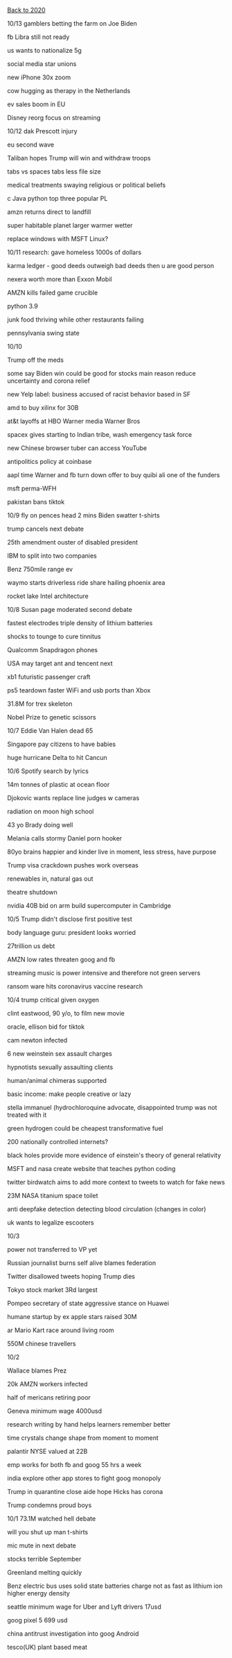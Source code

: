 [Back to 2020](2020index.md)

10/13
gamblers betting the farm on Joe Biden 

fb Libra still not ready 

us wants to nationalize 5g 

social media star unions 

new iPhone 30x zoom 

cow hugging as therapy in the Netherlands

ev sales boom in EU 

Disney reorg focus on streaming 



10/12
dak Prescott injury 

eu second wave 

Taliban hopes Trump will win and withdraw troops 

tabs vs spaces 
tabs less file size 

medical treatments swaying religious or political beliefs 

c Java python top three popular PL

amzn returns direct to landfill

super habitable planet 
larger warmer wetter 

replace windows with MSFT Linux? 

10/11
research: gave homeless 1000s of dollars 

karma ledger - good deeds outweigh bad deeds then u are good person 

nexera worth more than Exxon Mobil 

AMZN kills failed game crucible 

python 3.9

junk food thriving while other restaurants failing 

pennsylvania swing state 

10/10

Trump off the meds 

some say Biden win could be good for stocks 
main reason reduce uncertainty and corona relief 

new Yelp label: business accused of racist behavior
based in SF 

amd to buy xilinx for 30B 

at&t layoffs at 
HBO 
Warner media
Warner Bros 

spacex gives starting to Indian tribe, wash emergency task force 

new Chinese browser tuber can access YouTube 

antipolitics policy at coinbase 

aapl time Warner and fb turn down offer to buy quibi 
ali one of the funders 

msft perma-WFH 

pakistan bans tiktok

10/9
fly on pences head 2 mins 
Biden swatter t-shirts 

trump cancels next debate

25th amendment ouster of disabled president 

IBM to split into two companies 

Benz 750mile range ev 

waymo starts driverless ride share hailing 
phoenix area 

rocket lake Intel architecture 

10/8
Susan page moderated second debate 

fastest electrodes triple density of lithium batteries 

shocks to tounge to cure tinnitus

Qualcomm Snapdragon phones 

USA may target ant and tencent next 

xb1 futuristic passenger craft 

ps5 teardown 
faster WiFi and usb ports than Xbox 

31.8M for trex skeleton

Nobel Prize to genetic scissors 



10/7
Eddie Van Halen dead 65 

Singapore pay citizens to have babies 

huge hurricane Delta to hit Cancun 

10/6
Spotify search by lyrics 

14m tonnes of plastic at ocean floor

Djokovic wants replace line judges w cameras 

radiation on moon high school

43 yo Brady doing well 

Melania calls stormy Daniel porn hooker 

80yo brains happier and kinder 
live in moment, less stress, have purpose

Trump visa crackdown pushes work overseas 

renewables in, natural gas out 

theatre shutdown 

nvidia 40B bid on arm 
build supercomputer in Cambridge 


10/5
Trump didn't disclose first positive test 

body language guru: president looks worried 

27trillion us debt 

AMZN low rates threaten goog and fb 

streaming music is power intensive and therefore not green 
servers 

ransom ware hits coronavirus vaccine research 

10/4
trump critical 
given oxygen 

clint eastwood, 90 y/o, to film new movie 

oracle, ellison bid for tiktok 

cam newton infected

6 new weinstein sex assault charges 

hypnotists sexually assaulting clients 

human/animal chimeras supported

basic income: make people creative or lazy 

stella immanuel (hydrochloroquine advocate, disappointed trump was not treated with it

green hydrogen could be cheapest transformative fuel 

200 nationally controlled internets?

black holes provide more evidence of einstein's theory of general relativity 

MSFT and nasa create website that teaches python coding 

twitter birdwatch aims to add more context to tweets to watch for fake news 

23M NASA titanium space toilet 

anti deepfake detection detecting blood circulation (changes in color)

uk wants to legalize escooters 



10/3

power not transferred to VP yet 

Russian journalist burns self alive blames federation 

Twitter disallowed tweets hoping Trump dies 

Tokyo stock market 3Rd largest 

Pompeo secretary of state aggressive stance on Huawei 

humane startup by ex apple stars 
raised 30M 

ar Mario Kart race around living room 

550M chinese travellers 

10/2

Wallace blames Prez 

20k AMZN workers infected 

half of mericans retiring poor 

Geneva minimum wage 4000usd 

research writing by hand helps learners remember better 

time crystals change shape from moment to moment 

palantir NYSE valued at 22B 

emp works for both fb and goog 
55 hrs a week 

india explore other app stores to fight goog monopoly



Trump in quarantine 
close aide hope Hicks has corona 

Trump condemns proud boys 

10/1
73.1M watched hell debate 

will you shut up man t-shirts

mic mute in next debate 

stocks terrible September

Greenland melting quickly 

Benz electric bus uses solid state batteries 
charge not as fast as lithium ion 
higher energy density 

seattle minimum wage for Uber and Lyft drivers 
17usd 

goog pixel 5 699 usd 

china antitrust investigation into goog 
Android 

tesco(UK) plant based meat 
